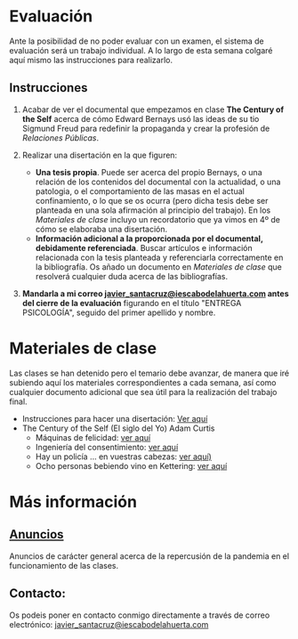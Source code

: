 # Evaluación 
Ante la posibilidad de no poder evaluar con un examen, el sistema de evaluación será un trabajo individual. A lo largo de esta semana colgaré aquí mismo las instrucciones para realizarlo.
## Instrucciones
1. Acabar de ver el documental que empezamos en clase **The Century of the Self** acerca de cómo Edward Bernays usó las ideas de su tio Sigmund Freud para redefinir la propaganda y crear la profesión de *Relaciones Públicas*.
2. Realizar una disertación en la que figuren:
   - **Una tesis propia**. Puede ser acerca del propio Bernays, o una relación de los contenidos del documental con la actualidad, o una patologia, o el comportamiento de las masas en el actual confinamiento, o lo que se os ocurra (pero dicha tesis debe ser planteada en una sola afirmación al principio del trabajo). En los *Materiales de clase* incluyo un recordatorio que ya vimos en 4º de cómo se elaboraba una disertación.
   - **Información adicional a la proporcionada por el documental, debidamente referenciada**. Buscar artículos e información relacionada con la tesis planteada y referenciarla correctamente en la bibliografía. Os añado un documento en *Materiales de clase* que resolverá cualquier duda acerca de las bibliografías.
  
3. **Mandarla a mi correo javier_santacruz@iescabodelahuerta.com antes del cierre de la evaluación** figurando en el título "ENTREGA PSICOLOGÍA", seguido del primer apellido y nombre. 


# Materiales de clase
Las clases se han detenido pero el temario debe avanzar, de manera que iré subiendo aquí los materiales correspondientes a cada semana, así como cualquier documento adicional que sea útil para la realización del trabajo final.

- Instrucciones para hacer una disertación: [Ver aquí](https://github.com/javieriesch/2BACH/blob/master/disertaciones.pdf)
- The Century of the Self (El siglo del Yo) Adam Curtis
  - Máquinas de felicidad: [ver aquí](https://www.youtube.com/watch?v=DotBVZ26asI&list=PLFqHQDzTOTbQ5Tiw7RMgtpxsaWGA6mcgM&index=1)
  - Ingeniería del consentimiento: [ver aquí](https://www.youtube.com/watch?v=NlqVuQZv9Qs&list=PLFqHQDzTOTbQ5Tiw7RMgtpxsaWGA6mcgM&index=2)
  - Hay un policía ... en vuestras cabezas: [ver aquí)](https://www.youtube.com/watch?v=kq3Zz4Wo6_A&list=PLFqHQDzTOTbQ5Tiw7RMgtpxsaWGA6mcgM&index=3)
  - Ocho personas bebiendo vino en Kettering: [ver aquí](https://www.youtube.com/watch?v=36kPSftpzjI&list=PLFqHQDzTOTbQ5Tiw7RMgtpxsaWGA6mcgM&index=4)

# Más información
## [Anuncios](https://javieriesch.github.io/)
Anuncios de carácter general acerca de la repercusión de la pandemia en el funcionamiento de las clases.
## Contacto: 
Os podeis poner en contacto conmigo directamente a través de correo electrónico:
[javier_santacruz@iescabodelahuerta.com](mailto:javier_santacruz@iescabodelahuerta.com)
